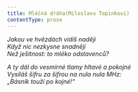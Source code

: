 ```yaml
---
title: Mléčná dráha(Miloslavu Topinkovi)
contentType: prose
---
```


<section>

_Jakou ve hvězdách vidíš naději  
Když nic nezkysne snadněji  
Než ješitnost: to mléko odstavenců?_

</section>

<section>

_A ty dál do vesmírné tlamy hltavé a pokojné  
Vysíláš šifru za šifrou na nula nula MHz:  
„Básník touží po kojné!“_

</section>
